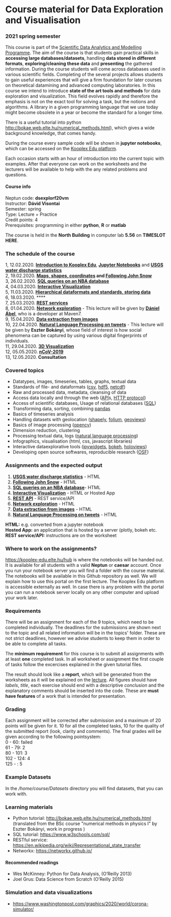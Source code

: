 # Course material for Data Exploration and Visualisation 
### 2021 spring semester

This course is part of the [Scientific Data Analytics and Modelling Programme](https://datascience.elte.hu/en/Default.aspx#top).
The aim of the course is that students gain practical skills in **accessing large databases/datasets**, handling **data stored in different formats**, **exploring/cleaning these data** and **presenting** the gathered information. During the course students will come across databases used in various scientific fields. Completing of the several projects allows students to gain useful experiences that will give a firm foundation for later courses on theoretical datamining and advanced computing laboratories.
In this course we intend to introduce **state of the art tools and methods** for data exploration and visualization. This field evolves rapidly and therefore the emphasis is not on the exact tool for solving a task, but the notions and algorithms. A library in a given programming language that we use today might become obsolete in a year or become the standard for a longer time.

There is a useful tutorial into python http://bokae.web.elte.hu/numerical_methods.html), which gives a wide background knowledge, that comes handy.

During the course every sample code will be shown in **jupyter notebooks**, which can be accessed on the [Kooplex Edu platform](https://kooplex-edu.elte.hu).

Each occasion starts with an hour of introduction into the current topic with examples. After that everyone can work on the worksheets and the lecturers will be available to help with the any related problems and questions. 
  
#### Course info
Neptun code: 	**dsexplorf20vm** <br>
Instructor: 	**Dávid Visontai**<br>
Semester: 	spring <br>
Type: 	Lecture + Practice <br>
Credit points: 	4 <br>
Prerequisites: 	programming in either **python**, **R** or **matlab** <br>

The course is held in the **North Building** in computer lab **5.56** on **TIMESLOT HERE**.


### The schedule of the course 
1,  12.02.2020. **[Introduction to Kooplex Edu](https://kooplex-edu.elte.hu/hub)**, **[Jupyter Notebooks](https://jupyter.org/)** and  **[USGS water discharge statistics](Assignments/USGS-water)**<br>
2,  19.02.2020. **[Maps, shapes, coordinates](Maps_shapes) and [Following John Snow](Assignments/John_Snow_pumps_and_deaths)** <br>
3,  26.02.2020. **[SQL queries on an NBA database](Assignments/Basketball_League)** <br>
4,  04.03.2020. **[Interactive Visualization](Interactive_Visualization)** <br>
5,  11.03.2020. **[Hierarchical dataformats and standards, storing data](Dataformats)** <br>
6,  18.03.2020. **** <br>
7,  25.03.2020. **[REST services](REST-services)** <br>
8,  01.04.2020. **[Network exploration](Assignments/Networks)** - This lecture will be given by [**Dániel Ábel**](http://maven7.com/hu/daniel-abel/), who is a developer at Maven7. <br>
9, 15.04.2020. **[Data extraction from images](Assignments/Image_exploration)** <br>
10, 22.04.2020. **[Natural Language Processing on tweets](Assignments/NLP_tweets)** - This lecture will be given by **Eszter Bokányi**, whose field of interest is how social phenomena can be captured by using various digital fingerprints of individuals. <br>
11, 29.04.2020. **[3D Visualization](3D_Visualization)** <br>
12, 05.05.2020. **[nCoV-2019](nCoV-2019)** <br>
13, 12.05.2020. **Consultation**

### Covered topics

 * Datatypes, images, timeseries, tables, graphs, textual data
 * Standards of file- and dataformats ([csv](https://www.computerhope.com/issues/ch001356.htm), [hdf5](https://en.wikipedia.org/wiki/Hierarchical_Data_Format), [netcdf](https://en.wikipedia.org/wiki/NetCDF))
 * Raw and processed data, metadata, cleansing of data
 * Access data locally and through the web ([API](https://restfulapi.net/)s, [HTTP protocol](https://en.wikipedia.org/wiki/Hypertext_Transfer_Protocol))
 * Access of scientific databases, Usage of relational databases ([SQL](https://www.w3schools.com/sql/))
 * Transforming data, sorting, combining [pandas](https://pandas.pydata.org/)
 * Basics of timeseries analysis
 * Handling datasets with geolocation ([shapely](https://shapely.readthedocs.io/en/stable/manual.html), [folium](https://python-visualization.github.io/folium/), [geoviews](https://geoviews.org/))
 * Basics of image processing ([opencv](https://opencv.org/))
 * Dimension reduction, clustering
 * Processing textual data, logs ([natural language processing](https://www.nltk.org/))
 * Infographics, visualisation (html, css, javascript libraries)
 * Interactive dataexplorative tools ([ipywidgets](https://ipywidgets.readthedocs.io/), [bokeh](https://bokeh.org/), [holoviews](http://holoviews.org/))
 * Developing open source softwares, reproducible research ([OSF](https://osf.io/))

### Assignments and the expected output

1. **[USGS water discharge statistics](Assignments/USGS-water)** - HTML
2. **[Following John Snow](Assignments/John_Snow_pumps_and_deaths)** - HTML
3. **[SQL queries on an NBA database](Assignments/Basketball_League)**- HTML
4. **[Interactive Visualization](Assignments/Interactive_Visualization)** - HTML or Hosted App
5. **[REST API](Assignments/REST_API)** - REST service/API
6. **[Network exploration](Assignments/Networks)** - HTML
7. **[Data extraction from images](Assignments/Image_exploration)** - HTML
8. **[Natural Language Processing on tweets](Assignments/NLP_tweets)** - HTML

**HTML:** e.g. converted from a jupyter notebook<br>
**Hosted App:** an application that is hosted by a server (plotly, bokeh etc.<br>
**REST service/API:** instructions are on the worksheet<br>

### Where to work on the assignments?
https://kooplex-edu.elte.hu/hub is where the notebooks will be handed out. It is available for all students with a valid **Neptun** or **caesar** account. Once you run your notebook server you will find a folder with the course material. The notebooks will be available in this Github repository as well.
We will explain how to use this portal on the first lecture.
The Kooplex Edu platform is accessible externally as well. In case there is any problem with the portal you can run a notebook server locally on any other computer and upload your work later.

### Requirements
There will be an assignment for each of the 9 topics, which need to be completed individually. The deadlines for the submissions are shown next to the topic and all related information will be in the topics' folder. These are not strict deadlines, however we advise students to keep them in order to be able to complete all tasks.

The **minimum requirement** for this course is to submit all assignments with at least **one** completed task. In all worksheet or assignment the first couple of tasks follow the excercises explained in the given tutorial files.

The result should look like a **report**, which will be generated from the worksheets as it will be explained on the [lecture](1-createreport). All figures should have *labels*, *title*, each exercise should end with a descriptive *conclusion* and the explanatory comments should be inserted into the code. These are **must have features** of a work that is intended for presentation.

### Grading

Each assignment will be corrected after submission and a maximum of 20 points will be given for it. 10 for all the completed tasks, 10 for the quality of the submitted report (look, clarity and comments). 
The final grades will be given according to the following pointsystem:<br>
0 - 60: failed<br>
61 - 79: 2<br>
80 - 101: 3<br>
102 - 124: 4<br>
125 - : 5<br>

### Example Datasets

In the */home/course/Datasets* directory you will find datasets, that you can work with.

### Learning materials
* Python tutorial: http://bokae.web.elte.hu/numerical_methods.html (translated from the BSc course "numerical methods in physics I" by Eszter Bokányi, work in progress )
* SQL tutorial: https://www.w3schools.com/sql/ 
* RESTful service: https://en.wikipedia.org/wiki/Representational_state_transfer
* Networkx: https://networkx.github.io/

#### Recommended readings

* Wes McKinney: Python for Data Analysis, (O’Reilly 2013)
* Joel Grus: Data Science from Scratch (O’Reilly 2015)

### Simulation and data visualizations
* https://www.washingtonpost.com/graphics/2020/world/corona-simulator/


